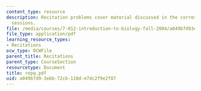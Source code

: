 ```yaml
---
content_type: resource
description: Recitation problems cover material discussed in the corresponding lecture
  sessions.
file: /media/courses/7-012-introduction-to-biology-fall-2004/a049b7d93ebb72cb118de7dc2f9e2f87_repq.pdf
file_type: application/pdf
learning_resource_types:
- Recitations
ocw_type: OCWFile
parent_title: Recitations
parent_type: CourseSection
resourcetype: Document
title: repq.pdf
uid: a049b7d9-3ebb-72cb-118d-e7dc2f9e2f87
---
```

